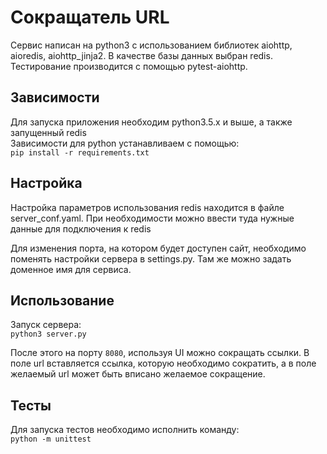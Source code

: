 # Сокращатель URL

Сервис написан на python3 с использованием библиотек aiohttp, aioredis, aiohttp_jinja2. В качестве базы данных выбран redis.  
Тестирование производится с помощью pytest-aiohttp.

## Зависимости

Для запуска приложения необходим python3.5.x и выше, а также запущенный redis  
Зависимости для python устанавливаем с помощью:  
`pip install -r requirements.txt`  

## Настройка

Настройка параметров использования redis находится в файлe server_conf.yaml. При необходимости можно ввести туда нужные данные для подключения к redis  

Для изменения порта, на котором будет доступен сайт, необходимо поменять настройки сервера в settings.py. Там же можно задать доменное имя для сервиса.

## Использование  

Запуск сервера:  
`python3 server.py`  

После этого на порту `8080`, используя UI можно сокращать ссылки. В поле url вставляется ссылка, которую необходимо сократить, а в поле желаемый url может быть вписано желаемое сокращение.  

## Тесты

Для запуска тестов необходимо исполнить команду:  
`python -m unittest`